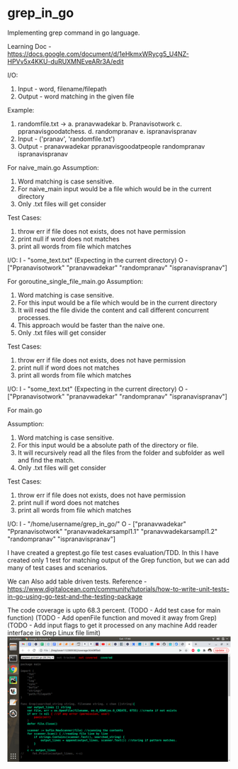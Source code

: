 # grep_in_go
Implementing grep command in go language.

Learning Doc - https://docs.google.com/document/d/1eHkmxWRycg5_U4NZ-HPVv5x4KKU-duRUXMNEveARr3A/edit

I/O:
1. Input - word, filename/filepath
2. Output - word matching in the given file

Example:
1. randomfile.txt -> a. pranavwadekar
                     b. Pranavisotwork
                     c. ppranavisgoodatchess.
                     d. randompranav
                     e. ispranavispranav
2. Input - ('pranav', 'randomfile.txt')
3. Output - pranavwadekar
            ppranavisgoodatpeople
            randompranav
            ispranavispranav


For naive_main.go
Assumption: 
1. Word matching is case sensitive.
2. For naive_main input would be a file which would be in the current directory
3. Only .txt files will get consider

Test Cases:
1. throw err if file does not exists, does not have permission
2. print null if word does not matches
3. print all words from file which matches

I/O:
I - "some_text.txt" (Expecting in the current directory)
O - ["Ppranavisotwork" "pranavwadekar" "randompranav" "ispranavispranav"]

For goroutine_single_file_main.go
Assumption: 
1. Word matching is case sensitive.
2. For this input would be a file which would be in the current directory
3. It will read the file divide the content and call different concurrent processes. 
4. This approach would be faster than the naive one.
5. Only .txt files will get consider

Test Cases:
1. throw err if file does not exists, does not have permission
2. print null if word does not matches
3. print all words from file which matches

I/O:
I - "some_text.txt" (Expecting in the current directory)
O - ["Ppranavisotwork" "pranavwadekar" "randompranav" "ispranavispranav"]

For main.go

Assumption: 
1. Word matching is case sensitive.
2. For this input would be a absolute path of the directory or file.
3. It will recursively read all the files from the folder and subfolder as well and find the match.
4. Only .txt files will get consider

Test Cases:
1. throw err if file does not exists, does not have permission
2. print null if word does not matches
3. print all words from file which matches

I/O:
I - "/home/username/grep_in_go/"
O - ["pranavwadekar" "Ppranavisotwork" "pranavwadekarsampl1.1" "pranavwadekarsampl1.2" "randompranav" "ispranavispranav"]

I have created a greptest.go file test cases evaluation/TDD.
In this I have created only 1 test for matching output of the Grep function, but we can add many of
test cases and scenarios.

We can Also add table driven tests.
Reference - https://www.digitalocean.com/community/tutorials/how-to-write-unit-tests-in-go-using-go-test-and-the-testing-package

The code coverage is upto 68.3 percent.
(TODO - Add test case for main function)
(TODO - Add openFile function and moved it away from Grep)
(TODO - Add input flags to get it processed on any machine
        Add reader interface in Grep
        Linux file limit)
![alt text](https://github.com/pranavwadekar98/grep_in_go/blob/develop/images/code_coverage.png?raw=true)
